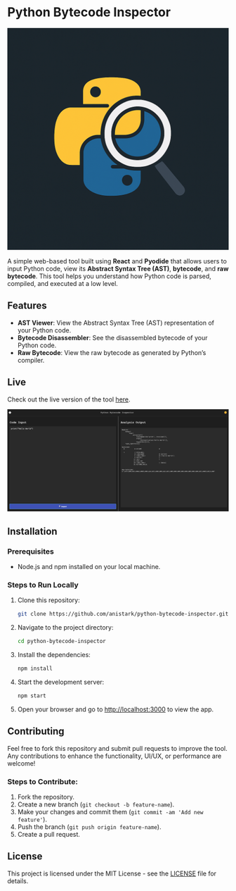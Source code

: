# Python Bytecode Inspector

![Screenshot of Python Bytecode Inspector](public/python-inspector.png)

A simple web-based tool built using **React** and **Pyodide** that allows users to input Python code, view its **Abstract Syntax Tree (AST)**, **bytecode**, and **raw bytecode**. This tool helps you understand how Python code is parsed, compiled, and executed at a low level.

## Features

- **AST Viewer**: View the Abstract Syntax Tree (AST) representation of your Python code.
- **Bytecode Disassembler**: See the disassembled bytecode of your Python code.
- **Raw Bytecode**: View the raw bytecode as generated by Python’s compiler.

## Live

Check out the live version of the tool [here](https://anistark.github.io/python-bytecode-inspector).

![Screenshot of Python Bytecode Inspector](public/screenshot.png)

## Installation

### Prerequisites

- Node.js and npm installed on your local machine.

### Steps to Run Locally

1. Clone this repository:
   ```bash
   git clone https://github.com/anistark/python-bytecode-inspector.git
   ```

2. Navigate to the project directory:
   ```bash
   cd python-bytecode-inspector
   ```

3. Install the dependencies:
   ```bash
   npm install
   ```

4. Start the development server:
   ```bash
   npm start
   ```

5. Open your browser and go to [http://localhost:3000](http://localhost:3000) to view the app.

## Contributing

Feel free to fork this repository and submit pull requests to improve the tool. Any contributions to enhance the functionality, UI/UX, or performance are welcome!

### Steps to Contribute:
1. Fork the repository.
2. Create a new branch (`git checkout -b feature-name`).
3. Make your changes and commit them (`git commit -am 'Add new feature'`).
4. Push the branch (`git push origin feature-name`).
5. Create a pull request.

## License

This project is licensed under the MIT License - see the [LICENSE](LICENSE) file for details.
